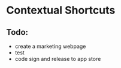 # Contextual Shortcuts

## Todo:

* create a marketing webpage
* test
* code sign and release to app store


